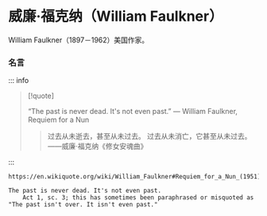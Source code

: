 # 威廉·福克纳（William Faulkner）

William Faulkner（1897－1962）美国作家。

### 名言

::: info

> [!quote]
>
> “The past is never dead. It's not even past.”
> ― William Faulkner, Requiem for a Nun
>
> > 过去从未逝去，甚至从未过去。
> > 过去从未消亡，它甚至从未过去。
> > ——威廉·福克纳《修女安魂曲》

:::

```
https://en.wikiquote.org/wiki/William_Faulkner#Requiem_for_a_Nun_(1951)

The past is never dead. It's not even past.
    Act 1, sc. 3; this has sometimes been paraphrased or misquoted as "The past isn't over. It isn't even past."
```
